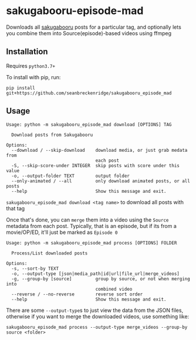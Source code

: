 # sakugabooru-episode-mad

Downloads all [sakugabooru](https://www.sakugabooru.com/) posts for a particular tag, and optionally lets you combine them into Source(episode)-based videos using ffmpeg

## Installation

Requires `python3.7+`

To install with pip, run:

```
pip install git+https://github.com/seanbreckenridge/sakugabooru_episode_mad
```

## Usage

```
Usage: python -m sakugabooru_episode_mad download [OPTIONS] TAG

  Download posts from Sakugabooru

Options:
  --download / --skip-download    download media, or just grab medata from
                                  each post
  -S, --skip-score-under INTEGER  skip posts with score under this value
  -o, --output-folder TEXT        output folder
  --only-animated / --all         only download animated posts, or all posts
  --help                          Show this message and exit.
```

`sakugabooru_episode_mad download <tag name>` to download all posts with that tag

Once that's done, you can `merge` them into a video using the `Source` metadata from each post. Typically, that is an episode, but if its from a movie/OP/ED, it'll just be marked as `Episode 0`

```
Usage: python -m sakugabooru_episode_mad process [OPTIONS] FOLDER

  Process/List downloaded posts

Options:
  -s, --sort-by TEXT
  -o, --output-type [json|media_path|id|url|file_url|merge_videos]
  -g, --group-by [source]         group by source, or not when merging into
                                  combined video
  --reverse / --no-reverse        reverse sort order
  --help                          Show this message and exit.
```

There are some `--output-type`s to just view the data from the JSON files, otherwise if you want to merge the downloaded videos, use something like:

```
sakugabooru_episode_mad process --output-type merge_videos --group-by source <folder>
```
